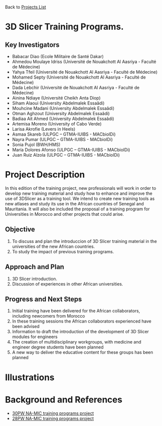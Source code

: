 Back to [Projects List](../../README.md#ProjectsList)

# 3D Slicer Training Programs.

## Key Investigators

- Babacar Diao (Ecole Militaire de Santé Dakar)
- Ahmedou Moulaye Idriss (Université de Nouakchott Al Aasriya - Faculté de Médecine)
-	Yahya Tfeil (Université de Nouakchott Al Aasriya - Faculté de Médecine)
-	Mohamed Septy (Université de Nouakchott Al Aasriya - Faculté de Médecine)
-	Dada Lebchir (Université de Nouakchott Al Aasriya - Faculté de Médecine)
- Ainina Ndiaye (Université Cheikh Anta Diop)
- Siham Alaoui (University Abdelmalek Essaâdi)
- Mouhcine Madani (University Abdelmalek Essaâdi)
- Otman Aghzout (University Abdelmalek Essaâdi)
- Badiaa Ait Ahmed (University Abdelmalek Essaâdi)
- Artemisa Moreno (University of Cabo Verde)
- Larisa Akrofie (Levers in Heels)
- Asmaa Skareb (ULPGC – GTMA-IUIBS - MACbioIDi)
- Nayra Pumar (ULPGC – GTMA-IUIBS - MACbioIDi)
-	Sonia Pujol (BWH/HMS)
- María Dolores Afonso (ULPGC – GTMA-IUIBS - MACbioIDi)
- Juan Ruiz Alzola (ULPGC – GTMA-IUIBS - MACbioIDi)

# Project Description

In this edition of the training project, new professionals will work in order to develop new training material and study how to enhance and improve the use of 3DSlicer as a training tool. We intend to create new training tools as new atlases and study its use in the African countries of Senegal and Mauritania. It will also be included the proposal of a training program for Universities in Morocco and other projects that could arise.

## Objective

1. To discuss and plan the introduccion of 3D Slicer training material in the universities of the new African countries.
1. To study the impact of previous training programs.

## Approach and Plan

1. 3D Slicer introduction.
1. Discussion of experiences in other African universities.

## Progress and Next Steps

1. Initial training have been delivered for the African collaborators, including newcomers from Morocco
1. In these training sessions the African collaborators experienced have been advised
1. Information to draft the introduction of the development of 3D Slicer modules for engineers
1. The creation of multidisciplinary workgroups, with medicine and engineer degree students have been planned
1. A new way to deliver the educative content for these groups has been planned

# Illustrations

<!-- Add pictures and links to videos that demonstrate what has been accomplished.
![Description of picture](Example2.jpg)
![Some more images](Example2.jpg)
-->

# Background and References

- [30PW NA-MIC training programs project](https://projectweek.na-mic.org/PW30_2019_GranCanaria/Projects/TrainingPrograms/)
- [28PW NA-MIC training programs project](https://projectweek.na-mic.org/PW28_2018_GranCanaria/Projects/3DSlicerTrainingPrograms/)

